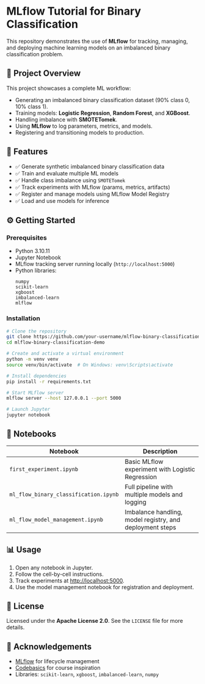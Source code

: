 
# MLflow Tutorial for Binary Classification

This repository demonstrates the use of **MLflow** for tracking, managing, and deploying machine learning models on an imbalanced binary classification problem.

## 📌 Project Overview

This project showcases a complete ML workflow:
- Generating an imbalanced binary classification dataset (90% class 0, 10% class 1).
- Training models: **Logistic Regression**, **Random Forest**, and **XGBoost**.
- Handling imbalance with **SMOTETomek**.
- Using **MLflow** to log parameters, metrics, and models.
- Registering and transitioning models to production.

## 🚀 Features

- ✅ Generate synthetic imbalanced binary classification data
- ✅ Train and evaluate multiple ML models
- ✅ Handle class imbalance using `SMOTETomek`
- ✅ Track experiments with MLflow (params, metrics, artifacts)
- ✅ Register and manage models using MLflow Model Registry
- ✅ Load and use models for inference

## ⚙️ Getting Started

### Prerequisites

- Python 3.10.11
- Jupyter Notebook
- MLflow tracking server running locally (`http://localhost:5000`)
- Python libraries:
  ```
  numpy
  scikit-learn
  xgboost
  imbalanced-learn
  mlflow
  ```

### Installation

```bash
# Clone the repository
git clone https://github.com/your-username/mlflow-binary-classification-demo.git
cd mlflow-binary-classification-demo

# Create and activate a virtual environment
python -m venv venv
source venv/bin/activate  # On Windows: venv\Scripts\activate

# Install dependencies
pip install -r requirements.txt

# Start MLflow server
mlflow server --host 127.0.0.1 --port 5000

# Launch Jupyter
jupyter notebook
```

## 📓 Notebooks

| Notebook | Description |
|----------|-------------|
| `first_experiment.ipynb` | Basic MLflow experiment with Logistic Regression |
| `ml_flow_binary_classification.ipynb` | Full pipeline with multiple models and logging |
| `ml_flow_model_management.ipynb` | Imbalance handling, model registry, and deployment steps |

## 📊 Usage

1. Open any notebook in Jupyter.
2. Follow the cell-by-cell instructions.
3. Track experiments at [http://localhost:5000](http://localhost:5000).
4. Use the model management notebook for registration and deployment.

## 📄 License

Licensed under the **Apache License 2.0**. See the `LICENSE` file for more details.

## 🙏 Acknowledgements

- [MLflow](https://mlflow.org/) for lifecycle management
- [Codebasics](https://www.youtube.com/c/codebasics) for course inspiration
- Libraries: `scikit-learn`, `xgboost`, `imbalanced-learn`, `numpy`
